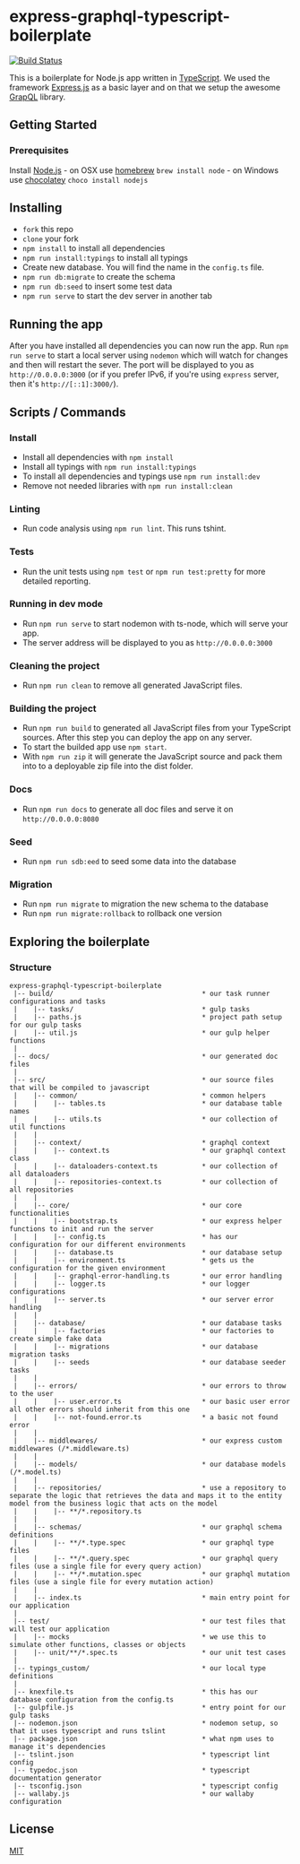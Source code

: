 # express-graphql-typescript-boilerplate

[![Build Status](https://travis-ci.org/w3tecch/express-graphql-typescript-boilerplate.svg?branch=master)](https://travis-ci.org/w3tecch/express-graphql-typescript-boilerplate.svg?branch=master)

This is a boilerplate for Node.js app written in [TypeScript](https://www.typescriptlang.org/). We used the framework [Express.js](http://expressjs.com/) as a basic layer and on that we setup the awesome [GrapQL](http://graphql.org/) library.

## Getting Started
### Prerequisites
Install [Node.js](http://nodejs.org)
	- on OSX use [homebrew](http://brew.sh) `brew install node`
	- on Windows use [chocolatey](https://chocolatey.org/) `choco install nodejs`

## Installing
* `fork` this repo
* `clone` your fork
* `npm install` to install all dependencies
* `npm run install:typings` to install all typings
* Create new database. You will find the name in the `config.ts` file.
* `npm run db:migrate` to create the schema
* `npm run db:seed` to insert some test data
* `npm run serve` to start the dev server in another tab

## Running the app
After you have installed all dependencies you can now run the app.
Run `npm run serve` to start a local server using `nodemon` which will watch for changes and then will restart the sever.
The port will be displayed to you as `http://0.0.0.0:3000` (or if you prefer IPv6, if you're using `express` server, then it's `http://[::1]:3000/`).

## Scripts / Commands
### Install
* Install all dependencies with `npm install`
* Install all typings with `npm run install:typings`
* To install all dependencies and typings use `npm run install:dev`
* Remove not needed libraries with `npm run install:clean`

### Linting
* Run code analysis using `npm run lint`. This runs tshint.

### Tests
* Run the unit tests using `npm test` or `npm run test:pretty` for more detailed reporting.

### Running in dev mode
* Run `npm run serve` to start nodemon with ts-node, which will serve your app.
* The server address will be displayed to you as `http://0.0.0.0:3000`

### Cleaning the project
* Run `npm run clean` to remove all generated JavaScript files.

### Building the project
* Run `npm run build` to generated all JavaScript files from your TypeScript sources. After this step you can deploy the app on any server.
* To start the builded app use `npm start`.
* With `npm run zip` it will generate the JavaScript source and pack them into to a deployable zip file into the dist folder.

### Docs
* Run `npm run docs` to generate all doc files and serve it on `http://0.0.0.0:8080`

### Seed
* Run `npm run sdb:eed` to seed some data into the database

### Migration
* Run `npm run migrate` to migration the new schema to the database
* Run `npm run migrate:rollback` to rollback one version

## Exploring the boilerplate
### Structure
```
express-graphql-typescript-boilerplate
 |-- build/                                     * our task runner configurations and tasks
 |    |-- tasks/                                * gulp tasks
 |    |-- paths.js                              * project path setup for our gulp tasks
 |    |-- util.js                               * our gulp helper functions
 |
 |-- docs/                                      * our generated doc files
 |
 |-- src/                                       * our source files that will be compiled to javascript
 |    |-- common/                               * common helpers
 |    |    |-- tables.ts                        * our database table names
 |    |    |-- utils.ts                         * our collection of util functions
 |    |
 |    |-- context/                              * graphql context
 |    |    |-- context.ts                       * our graphql context class
 |    |    |-- dataloaders-context.ts           * our collection of all dataloaders
 |    |    |-- repositories-context.ts          * our collection of all repositories
 |    |
 |    |-- core/                                 * our core functionalities
 |    |    |-- bootstrap.ts                     * our express helper functions to init and run the server
 |    |    |-- config.ts                        * has our configuration for our different environments
 |    |    |-- database.ts                      * our database setup
 |    |    |-- environment.ts                   * gets us the configuration for the given environment
 |    |    |-- graphql-error-handling.ts        * our error handling
 |    |    |-- logger.ts                        * our logger configurations
 |    |    |-- server.ts                        * our server error handling
 |    |
 |    |-- database/                             * our database tasks
 |    |    |-- factories                        * our factories to create simple fake data
 |    |    |-- migrations                       * our database migration tasks
 |    |    |-- seeds                            * our database seeder tasks
 |    |
 |    |-- errors/                               * our errors to throw to the user
 |    |    |-- user.error.ts                    * our basic user error all other errors should inherit from this one
 |    |    |-- not-found.error.ts               * a basic not found error
 |    |
 |    |-- middlewares/                          * our express custom middlewares (/*.middleware.ts)
 |    |
 |    |-- models/                               * our database models (/*.model.ts)
 |    |
 |    |-- repositories/                         * use a repository to separate the logic that retrieves the data and maps it to the entity model from the business logic that acts on the model
 |    |    |-- **/*.repository.ts
 |    |
 |    |-- schemas/                              * our graphql schema definitions
 |    |    |-- **/*.type.spec                   * our graphql type files
 |    |    |-- **/*.query.spec                  * our graphql query files (use a single file for every query action)
 |    |    |-- **/*.mutation.spec               * our graphql mutation files (use a single file for every mutation action)
 |    |
 |    |-- index.ts                              * main entry point for our application
 |
 |-- test/                                      * our test files that will test our application
 |    |-- mocks                                 * we use this to simulate other functions, classes or objects
 |    |-- unit/**/*.spec.ts                     * our unit test cases
 |
 |-- typings_custom/                            * our local type definitions
 |
 |-- knexfile.ts                                * this has our database configuration from the config.ts
 |-- gulpfile.js                                * entry point for our gulp tasks
 |-- nodemon.json                               * nodemon setup, so that it uses typescript and runs tslint
 |-- package.json                               * what npm uses to manage it's dependencies
 |-- tslint.json                                * typescript lint config
 |-- typedoc.json                               * typescript documentation generator
 |-- tsconfig.json                              * typescript config
 |-- wallaby.js                                 * our wallaby configuration
```

## License
 [MIT](/LICENSE)
